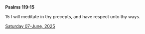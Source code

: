 **Psalms 119:15**

15 I will meditate in thy precepts, and have respect unto thy ways.

[Saturday 07-June, 2025](https://getbible.life/kjv/Psalms/119/15)
